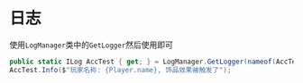 # 日志

使用`LogManager`类中的`GetLogger`然后使用即可

```cs
public static ILog AccTest { get; } = LogManager.GetLogger(nameof(AccTest));
AccTest.Info($"玩家名称: {Player.name}, 饰品效果被触发了");
```

